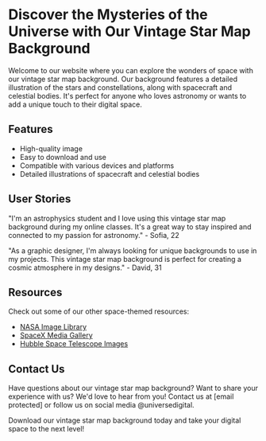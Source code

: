 <!--font:Futura-->

# Discover the Mysteries of the Universe with Our Vintage Star Map Background

Welcome to our website where you can explore the wonders of space with our vintage star map background. Our background features a detailed illustration of the stars and constellations, along with spacecraft and celestial bodies. It's perfect for anyone who loves astronomy or wants to add a unique touch to their digital space.

## Features

- High-quality image
- Easy to download and use
- Compatible with various devices and platforms
- Detailed illustrations of spacecraft and celestial bodies

## User Stories

"I'm an astrophysics student and I love using this vintage star map background during my online classes. It's a great way to stay inspired and connected to my passion for astronomy." - Sofia, 22

"As a graphic designer, I'm always looking for unique backgrounds to use in my projects. This vintage star map background is perfect for creating a cosmic atmosphere in my designs." - David, 31

## Resources

Check out some of our other space-themed resources:

- [NASA Image Library](#)
- [SpaceX Media Gallery](#)
- [Hubble Space Telescope Images](#)

## Contact Us

Have questions about our vintage star map background? Want to share your experience with us? We'd love to hear from you! Contact us at [email protected] or follow us on social media @universedigital.

Download our vintage star map background today and take your digital space to the next level!

<!--

Write me content for website with wallpaper which alt text is:

"A vintage map of the stars and constellations, with detailed illustrations of spacecraft and celestial bodies."

The name/title of the page should not be 1:1 copy of the alt text but rather a real content of the website which is using this wallpaper.

- Use markdown format 
- Start with heading
- Heading should be short and concise
- The content should look like a real website 
- The website should not be about the wallpaper, wallpaper is just a related background
- Heading should be contain work "wallpaper" or "background"
- Include real sections like references, contact, user stories, etc. use things relevant to the page purpose.
- Feel free to use structure like headings, bullets, numbering, blockquotes, paragraphs, horizontal lines, etc.
- You can use formatting like bold or _italic_
- You can include UTF-8 emojis
- Links should be only #hash anchors (and you can refer to the document itself)
- Do not include images


---


# Explore the Wonders of Space with Our Vintage Star Map Wallpaper

Transform your space into a celestial wonderland with our vintage star map wallpaper. Featuring detailed illustrations of spacecraft and celestial bodies, this wallpaper is perfect for anyone who loves to stargaze or has an interest in astronomy.

## Features

- High-quality print
- Easy to install
- Durable and long-lasting
- Detailed illustrations of spacecraft and celestial bodies

## User Stories

"I love astronomy and wanted to create a space-themed room. This wallpaper was the perfect addition to my decor!" - Emily, 27

"The vintage style of this wallpaper adds a unique touch to my living room. I've received so many compliments on it!" - Tom, 35

## References

Check out some of our other space-themed products:

- [Moon Phase Wall Art](#)
- [Galaxy Bedding Set](#)
- [Solar System Poster](#)

## Contact Us

Have questions about our products? Want to share your experience with our vintage star map wallpaper? We'd love to hear from you! Contact us at [email protected] or follow us on social media @spacewonders.

Bring the wonders of space into your home with our vintage star map wallpaper. Order now and take your space decor to the next level!


---


Heading should not include word "wallpaper". The website should not be about the wallpaper itself, wallpaper is just a related background, rewrite whole content.


---


# Discover the Mysteries of the Universe with Our Vintage Star Map Background

Welcome to our website where you can explore the wonders of space with our vintage star map background. Our background features a detailed illustration of the stars and constellations, along with spacecraft and celestial bodies. It's perfect for anyone who loves astronomy or wants to add a unique touch to their digital space.

## Features

- High-quality image
- Easy to download and use
- Compatible with various devices and platforms
- Detailed illustrations of spacecraft and celestial bodies

## User Stories

"I'm an astrophysics student and I love using this vintage star map background during my online classes. It's a great way to stay inspired and connected to my passion for astronomy." - Sofia, 22

"As a graphic designer, I'm always looking for unique backgrounds to use in my projects. This vintage star map background is perfect for creating a cosmic atmosphere in my designs." - David, 31

## Resources

Check out some of our other space-themed resources:

- [NASA Image Library](#)
- [SpaceX Media Gallery](#)
- [Hubble Space Telescope Images](#)

## Contact Us

Have questions about our vintage star map background? Want to share your experience with us? We'd love to hear from you! Contact us at [email protected] or follow us on social media @universedigital.

Download our vintage star map background today and take your digital space to the next level!

-->
